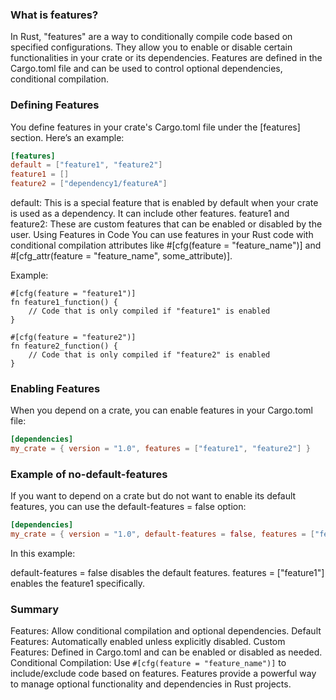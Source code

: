 ### What is features?

In Rust, "features" are a way to conditionally compile code based on specified configurations. They allow you to enable or disable certain functionalities in your crate or its dependencies. Features are defined in the Cargo.toml file and can be used to control optional dependencies, conditional compilation.

### Defining Features
You define features in your crate's Cargo.toml file under the [features] section. Here’s an example:

```toml
[features]
default = ["feature1", "feature2"]
feature1 = []
feature2 = ["dependency1/featureA"]
```

default: This is a special feature that is enabled by default when your crate is used as a dependency. It can include other features.
feature1 and feature2: These are custom features that can be enabled or disabled by the user.
Using Features in Code
You can use features in your Rust code with conditional compilation attributes like #[cfg(feature = "feature_name")] and #[cfg_attr(feature = "feature_name", some_attribute)].

Example:

```rust, noplaypen
#[cfg(feature = "feature1")]
fn feature1_function() {
    // Code that is only compiled if "feature1" is enabled
}

#[cfg(feature = "feature2")]
fn feature2_function() {
    // Code that is only compiled if "feature2" is enabled
}
```

### Enabling Features

When you depend on a crate, you can enable features in your Cargo.toml file:

```toml
[dependencies]
my_crate = { version = "1.0", features = ["feature1", "feature2"] }
```

### Example of no-default-features

If you want to depend on a crate but do not want to enable its default features, you can use the default-features = false option:

```toml
[dependencies]
my_crate = { version = "1.0", default-features = false, features = ["feature1"] }
```

In this example:

default-features = false disables the default features.
features = ["feature1"] enables the feature1 specifically.

### Summary

Features: Allow conditional compilation and optional dependencies.
Default Features: Automatically enabled unless explicitly disabled.
Custom Features: Defined in Cargo.toml and can be enabled or disabled as needed.
Conditional Compilation: Use `#[cfg(feature = "feature_name")]` to include/exclude code based on features.
Features provide a powerful way to manage optional functionality and dependencies in Rust projects.